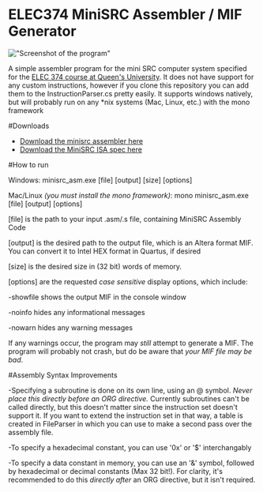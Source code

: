 # ELEC374 MiniSRC Assembler / MIF Generator

!["Screenshot of the program"](https://raw.githubusercontent.com/mitchellwaite/MiniSRC-Assembler/master/Screenshot.png)

A simple assembler program for the mini SRC computer system specified for the [ELEC 374 course at Queen's University](http://my.ece.queensu.ca/Current-Students/Undergraduate/Course-Summaries/ELEC-374.html). It does not have support for any custom instructions, however if you clone this repository you can add them to the InstructionParser.cs pretty easily. It supports windows natively, but will probably run on any *nix systems (Mac, Linux, etc.) with the mono framework

#Downloads
* [Download the minisrc assembler here](https://github.com/mitchellwaite/MiniSRC-Assembler/raw/master/MiniSRC_ASM/MiniSRC_ASM_CMD/bin/Debug/minisrc_asm.exe)
* [Download the MiniSRC ISA spec here](https://github.com/mitchellwaite/MiniSRC-Assembler/raw/master/CPU_Spec.pdf)

#How to run

Windows: minisrc_asm.exe [file] [output] [size] [options]

Mac/Linux *(you must install the mono framework)*: mono minisrc_asm.exe [file] [output] [options]


[file] is the path to your input .asm/.s file, containing MiniSRC Assembly Code

[output] is the desired path to the output file, which is an Altera format MIF. You can convert it to Intel HEX format in Quartus, if desired

[size] is the desired size in (32 bit) words of memory.

[options] are the requested *case sensitive* display options, which include:

-showfile shows the output MIF in the console window

-noinfo hides any informational messages

-nowarn hides any warning messages

If any warnings occur, the program may *still* attempt to generate a MIF. The program will probably not crash, but do be aware that *your MIF file may be bad*.

#Assembly Syntax Improvements

-Specifying a subroutine is done on its own line, using an @ symbol. *Never place this directly before an ORG directive.* Currently subroutines can't be called directly, but this doesn't matter since the instruction set doesn't support it. If you want to extend the instruction set in that way, a table is created in FileParser in which you can use to make a second pass over the assembly file.

-To specify a hexadecimal constant, you can use '0x' or '$' interchangably

-To specify a data constant in memory, you can use an '&' symbol, followed by hexadecimal or decimal constants (Max 32 bit!). For clarity, it's recommended to do this *directly after* an ORG directive, but it isn't required.
